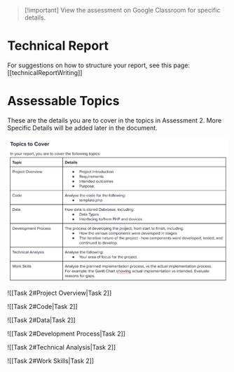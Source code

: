 
> [!important] View the assessment on Google Classroom for specific details.

# Technical Report

For suggestions on how to structure your report, see this page:
[[technicalReportWriting]]


# Assessable Topics 

These are the details you are to cover in the topics in Assessment 2. More Specific Details will be added later in the document.

![assessment2Topics](Robotics/4%20-%20Project/2024S2/_images/assessment2Topics.png)

![[Task 2#Project Overview|Task 2]]

![[Task 2#Code|Task 2]]

![[Task 2#Data|Task 2]]

![[Task 2#Development Process|Task 2]]



![[Task 2#Technical Analysis|Task 2]]



![[Task 2#Work Skills|Task 2]]
